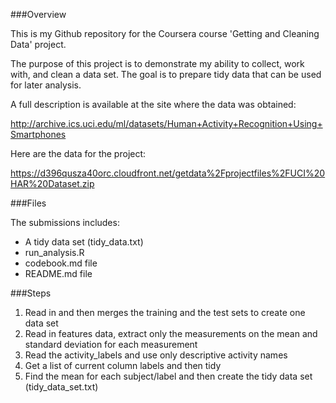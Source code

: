 ###Overview

This is my Github repository for the Coursera course 'Getting and Cleaning Data' project. 

The purpose of this project is to demonstrate my ability to collect, work with, and clean a data set. The goal is to prepare tidy data that can be used for later analysis. 

A full description is available at the site where the data was obtained: 

http://archive.ics.uci.edu/ml/datasets/Human+Activity+Recognition+Using+Smartphones 

Here are the data for the project: 

https://d396qusza40orc.cloudfront.net/getdata%2Fprojectfiles%2FUCI%20HAR%20Dataset.zip 

###Files

The submissions includes:

- A tidy data set (tidy_data.txt)
- run_analysis.R
- codebook.md file
- README.md file

###Steps

1. Read in and then merges the training and the test sets to create one data set
2. Read in features data, extract only the measurements on the mean and standard deviation for each measurement
3. Read the activity_labels and use only descriptive activity names 
4. Get a list of current column labels and then tidy
5. Find the mean for each subject/label and then create the tidy data set (tidy_data_set.txt)
